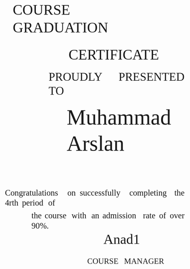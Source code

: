 <html><head><meta http-equiv="Content-Type" content="text/html; charset=utf-8" /><meta http-equiv="Content-Style-Type" content="text/css" /><meta name="generator" content="Aspose.Words for .NET 24.2.0" /><title></title><style type="text/css">body { font-family:'Times New Roman'; font-size:12pt }p { margin:0pt }</style></head><body><div><p style="margin-top:82.4pt; margin-left:18.75pt; text-align:justify; line-height:42.7pt"><span style="font-family:Calibri; font-size:35pt">COURSE</span><span style="font-family:Calibri; font-size:35pt; letter-spacing:75.1pt"> </span><span style="font-family:Calibri; font-size:35pt">GRADUATION</span></p><p style="margin-top:22.55pt; margin-left:153pt; text-align:justify; line-height:42.7pt"><span style="font-family:Calibri; font-size:35pt">CERTIFICATE</span></p><p style="margin-top:14.95pt; margin-left:105pt; text-align:justify; line-height:34.15pt"><span style="font-family:Calibri; font-size:28pt">PROUDLY</span><span style="font-family:Calibri; font-size:28pt; letter-spacing:18.35pt"> </span><span style="font-family:Calibri; font-size:28pt">PRESENTED</span><span style="font-family:Calibri; font-size:28pt; letter-spacing:29.2pt"> </span><span style="font-family:Calibri; font-size:28pt">TO</span></p><p style="margin-top:15pt; margin-left:148.5pt; text-align:justify; line-height:63.45pt"><span style="font-family:Calibri; font-size:52pt">Muhammad</span><span style="font-family:Calibri; font-size:52pt; letter-spacing:33.35pt"> </span><span style="font-family:Calibri; font-size:52pt">Arslan</span></p><p style="margin-top:74.25pt; text-align:justify; line-height:24.4pt"><span style="font-family:Calibri; font-size:20pt">Congratulations</span><span style="font-family:Calibri; font-size:20pt; letter-spacing:17pt"> </span><span style="font-family:Calibri; font-size:20pt">on</span><span style="font-family:Calibri; font-size:20pt; letter-spacing:4.4pt"> </span><span style="font-family:Calibri; font-size:20pt">successfully</span><span style="font-family:Calibri; font-size:20pt; letter-spacing:16.05pt"> </span><span style="font-family:Calibri; font-size:20pt">completing</span><span style="font-family:Calibri; font-size:20pt; letter-spacing:13pt"> </span><span style="font-family:Calibri; font-size:20pt">the</span><span style="font-family:Calibri; font-size:20pt; letter-spacing:2.05pt"> </span><span style="font-family:Calibri; font-size:20pt">4rth</span><span style="font-family:Calibri; font-size:20pt; letter-spacing:3.85pt"> </span><span style="font-family:Calibri; font-size:20pt">period</span><span style="font-family:Calibri; font-size:20pt; letter-spacing:6.9pt"> </span><span style="font-family:Calibri; font-size:20pt">of</span></p><p style="margin-top:6.35pt; margin-left:63.75pt; text-align:justify; line-height:24.4pt"><span style="font-family:Calibri; font-size:20pt">the</span><span style="font-family:Calibri; font-size:20pt; letter-spacing:2.05pt"> </span><span style="font-family:Calibri; font-size:20pt">course</span><span style="font-family:Calibri; font-size:20pt; letter-spacing:7.2pt"> </span><span style="font-family:Calibri; font-size:20pt">with</span><span style="font-family:Calibri; font-size:20pt; letter-spacing:6.65pt"> </span><span style="font-family:Calibri; font-size:20pt">an</span><span style="font-family:Calibri; font-size:20pt; letter-spacing:2.4pt"> </span><span style="font-family:Calibri; font-size:20pt">admission</span><span style="font-family:Calibri; font-size:20pt; letter-spacing:11.05pt"> </span><span style="font-family:Calibri; font-size:20pt">rate</span><span style="font-family:Calibri; font-size:20pt; letter-spacing:3.55pt"> </span><span style="font-family:Calibri; font-size:20pt">of</span><span style="font-family:Calibri; font-size:20pt; letter-spacing:3.6pt"> </span><span style="font-family:Calibri; font-size:20pt">over</span><span style="font-family:Calibri; font-size:20pt; letter-spacing:5.45pt"> </span><span style="font-family:Calibri; font-size:20pt">90%.</span></p><p style="margin-top:0.7pt; margin-left:237pt; text-align:justify; line-height:40.25pt"><span style="font-family:Calibri; font-size:33pt">Anad1</span></p><p style="margin-top:20.35pt; margin-left:198pt; text-align:justify; line-height:23.15pt"><span style="font-family:Calibri; font-size:19pt">COURSE</span><span style="font-family:Calibri; font-size:19pt; letter-spacing:9pt"> </span><span style="font-family:Calibri; font-size:19pt">MANAGER</span></p></div></body></html>
